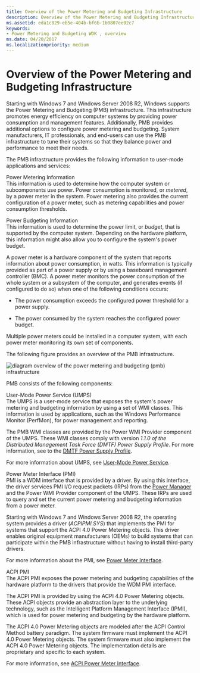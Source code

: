 ```yaml
---
title: Overview of the Power Metering and Budgeting Infrastructure
description: Overview of the Power Metering and Budgeting Infrastructure
ms.assetid: eda1c829-eb5e-404b-bf6b-1b0807ee02c7
keywords:
- Power Metering and Budgeting WDK , overview
ms.date: 04/20/2017
ms.localizationpriority: medium
---
```


# Overview of the Power Metering and Budgeting Infrastructure


Starting with Windows 7 and Windows Server 2008 R2, Windows supports the Power Metering and Budgeting (PMB) infrastructure. This infrastructure promotes energy efficiency on computer systems by providing power consumption and management features. Additionally, PMB provides additional options to configure power metering and budgeting. System manufacturers, IT professionals, and end-users can use the PMB infrastructure to tune their systems so that they balance power and performance to meet their needs.

The PMB infrastructure provides the following information to user-mode applications and services:

<span id="Power_Metering_Information"></span><span id="power_metering_information"></span><span id="POWER_METERING_INFORMATION"></span>Power Metering Information  
This information is used to determine how the computer system or subcomponents use power. Power consumption is monitored, or *metered*, by a power meter in the system. Power metering also provides the current configuration of a power meter, such as metering capabilities and power consumption thresholds.

<span id="Power_Budgeting_Information"></span><span id="power_budgeting_information"></span><span id="POWER_BUDGETING_INFORMATION"></span>Power Budgeting Information  
This information is used to determine the power limit, or *budget*, that is supported by the computer system. Depending on the hardware platform, this information might also allow you to configure the system's power budget.

A power meter is a hardware component of the system that reports information about power consumption, in watts. This information is typically provided as part of a power supply or by using a baseboard management controller (BMC). A power meter monitors the power consumption of the whole system or a subsystem of the computer, and generates events (if configured to do so) when one of the following conditions occurs:

-   The power consumption exceeds the configured power threshold for a power supply.

-   The power consumed by the system reaches the configured power budget.

Multiple power meters could be installed in a computer system, with each power meter monitoring its own set of components.

The following figure provides an overview of the PMB infrastructure.

![diagram overview of the power metering and budgeting (pmb) infrastructure ](images/powermeter-1.png)

PMB consists of the following components:

<span id="User-Mode_Power_Service__UMPS_"></span><span id="user-mode_power_service__umps_"></span><span id="USER-MODE_POWER_SERVICE__UMPS_"></span>User-Mode Power Service (UMPS)  
The UMPS is a user-mode service that exposes the system's power metering and budgeting information by using a set of WMI classes. This information is used by applications, such as the Windows Performance Monitor (PerfMon), for power management and reporting.

The PMB WMI classes are provided by the Power WMI Provider component of the UMPS. These WMI classes comply with version *1.1.0 of the Distributed Management Task Force (DMTF) Power Supply Profile*. For more information, see to the [DMTF Power Supply Profile](https://go.microsoft.com/fwlink/p/?linkid=145048).

For more information about UMPS, see [User-Mode Power Service](user-mode-power-service.md).

<span id="Power_Meter_Interface__PMI__"></span><span id="power_meter_interface__pmi__"></span><span id="POWER_METER_INTERFACE__PMI__"></span>Power Meter Interface (PMI)   
PMI is a WDM interface that is provided by a driver. By using this interface, the driver services PMI I/O request packets (IRPs) from the [Power Manager](https://msdn.microsoft.com/library/windows/hardware/ff559829) and the Power WMI Provider component of the UMPS. These IRPs are used to query and set the current power metering and budgeting information from a power meter.

Starting with Windows 7 and Windows Server 2008 R2, the operating system provides a driver (*ACPIPMI.SYS*) that implements the PMI for systems that support the ACPI 4.0 Power Metering objects. This driver enables original equipment manufacturers (OEMs) to build systems that can participate within the PMB infrastructure without having to install third-party drivers.

For more information about the PMI, see [Power Meter Interface](power-meter-interface.md).

<span id="ACPI_PMI"></span><span id="acpi_pmi"></span>ACPI PMI  
The ACPI PMI exposes the power metering and budgeting capabilities of the hardware platform to the drivers that provide the WDM PMI interface.

The ACPI PMI is provided by using the ACPI 4.0 Power Metering objects. These ACPI objects provide an abstraction layer to the underlying technology, such as the Intelligent Platform Management Interface (IPMI), which is used for power metering and budgeting by the hardware platform.

The ACPI 4.0 Power Metering objects are modeled after the ACPI Control Method battery paradigm. The system firmware must implement the ACPI 4.0 Power Metering objects. The system firmware must also implement the ACPI 4.0 Power Metering objects. The implementation details are proprietary and specific to each system.

For more information, see [ACPI Power Meter Interface](acpi-power-meter-interface.md).

 

 




